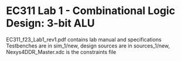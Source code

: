 # EC311 Lab 1 - Combinational Logic Design: 3-bit ALU
EC311_f23_Lab1_rev1.pdf contains lab manual and specifications  
Testbenches are in sim_1/new, design sources are in sources_1/new, Nexys4DDR_Master.xdc is the constraints file  
